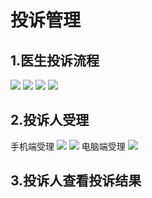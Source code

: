 # 投诉管理
## 1.医生投诉流程
![](/assets/未命名1526621535.png)
![](/assets/未命名1526621554.png)
![](/assets/未命名1526621572.png)
![](/assets/未命名1526621581.png)
## 2.投诉人受理
手机端受理
![](/assets/微信图片_20180518134726.jpg)
![](/assets/微信图片_20180518134830.jpg)
电脑端受理
![](/assets/未命名1526627213.png)
## 3.投诉人查看投诉结果
